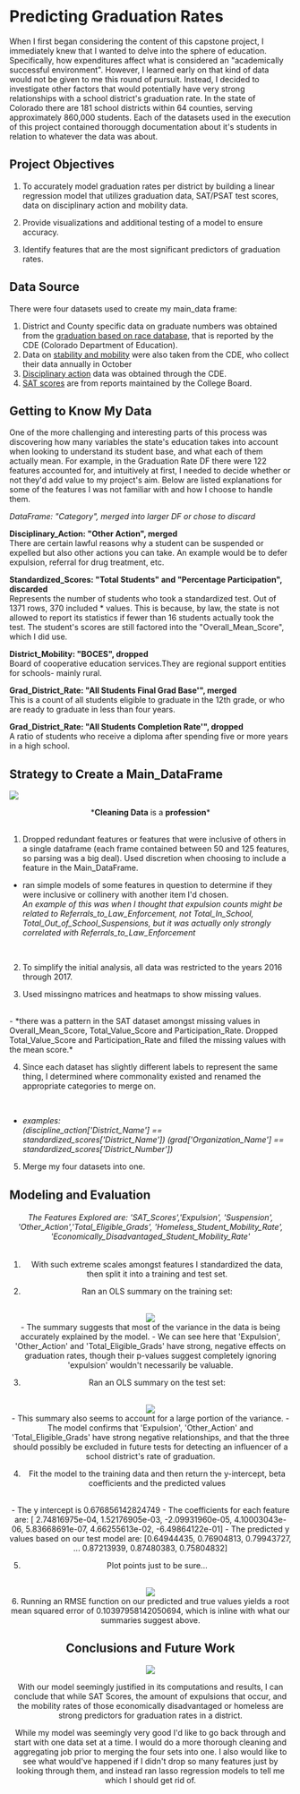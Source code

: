 # Predicting Graduation Rates

When I first began considering the content of this capstone project, I immediately knew that I wanted to delve into the sphere of education. Specifically, how expenditures affect what is considered an "academically successful environment". However, I learned early on that kind of data would not be given to me this round of pursuit. Instead, I decided to investigate other factors that would potentially have very strong relationships with a school district's graduation rate. In the state of Colorado there are 181 school districts within 64 counties, serving approximately 860,000 students. Each of the datasets used in the execution of this project contained thorouggh documentation about it's students in relation to whatever the data was about.  


## Project Objectives

1. To accurately model graduation rates per district by building a linear regression model that utilizes graduation data, SAT/PSAT test scores, data on disciplinary action and mobility data.  

2. Provide visualizations and additional testing of a model to ensure accuracy.

2. Identify features that are the most significant predictors of graduation rates.

## Data Source

There were four datasets used to create my main_data frame:

1. District and County specific data on graduate numbers was obtained from the <a href="http://cde.state.co.us/cdereval/gradratecurrent">graduation based on race database</a>, that is reported by the CDE (Colorado Department of Education).
2. Data on <a href="http://cde.state.co.us/cdereval/mobility-stabilitycurrent">stability and mobility</a> were also taken from the CDE, who collect their data annually in October
3. <a href="http://cde.state.co.us/cdereval/suspend-expelcurrent">Disciplinary action</a> data was obtained through the CDE.
4. <a href="https://collegereadiness.collegeboard.org/sat/scores">SAT scores</a> are from reports maintained by the College Board.


## Getting to Know My Data

One of the more challenging and interesting parts of this process was discovering how many variables the state's education takes into account when looking to understand its student base, and what each of them actually mean. For example, in the Graduation Rate DF there were 122 features accounted for, and intuitively at first, I needed to decide whether or not they'd add value to my project's aim. Below are listed explanations for some of the features I was not familiar with and how I choose to handle them.

*DataFrame: "Category", merged into larger DF or chose to discard*

 <p><b>Disciplinary_Action: "Other Action", merged</b></br>There are certain lawful reasons why a student can be suspended or expelled but also other actions you can take. An example would be to defer expulsion, referral for drug treatment, etc.</p>

<p><b>Standardized_Scores: "Total Students" and "Percentage Participation", discarded</b><br>
Represents the number of students who took a standardized test. Out of 1371 rows, 370 included * values. This is because, by law, the state is not allowed to report its statistics if fewer than 16 students actually took the test. The student's scores are still factored into the "Overall_Mean_Score", which I did use.</p>

<p><b>District_Mobility: "BOCES", dropped</b><br> Board of cooperative education services.They are regional support entities for schools- mainly rural.</p>

<p><b>Grad_District_Rate: "All Students Final Grad Base'", merged</b><br> This is a count of all students eligible to graduate in the 12th grade, or who are ready to graduate in less than four years.</p>

<p><b>Grad_District_Rate: "All Students Completion Rate'", dropped</b><br> A ratio of students who receive a diploma after spending five or more years in a high school.</p>  

## Strategy to Create a Main_DataFrame

![](https://media.giphy.com/media/3ov9k56yg3MDP36dyM/giphy.gif)
<br>
<center>*<b>Cleaning Data</b> is a <b>profession</b>*</center>
<br>

1. Dropped redundant features or features that were inclusive of others in a single dataframe (each frame contained between 50 and 125 features, so parsing was a big deal). Used discretion when choosing to include a feature in the Main_DataFrame.
  - ran simple models of some features in question to determine if they were inclusive or collinery with another item I'd chosen.<br>
  *An example of this was when I thought that expulsion counts might be related to Referrals_to_Law_Enforcement, not Total_In_School, Total_Out_of_School_Suspensions, but it was actually only strongly correlated with Referrals_to_Law_Enforcement*<br>
  <br>

2. To simplify the initial analysis, all data was restricted to the years 2016 through 2017.

3. Used missingno matrices and heatmaps to show missing values.
<br>
 - *there was a pattern in the SAT dataset amongst missing values in Overall_Mean_Score, Total_Value_Score and Participation_Rate. Dropped Total_Value_Score and Participation_Rate and filled the missing values with the mean score.*
 <br>


4. Since each dataset has slightly different labels to represent the same thing, I determined where commonality existed and renamed the  appropriate categories to merge on.
<br>

  - *examples: <br>(discipline_action['District_Name'] == standardized_scores['District_Name'])
(grad['Organization_Name'] == standardized_scores['District_Number'])*


5. Merge my four datasets into one.


## Modeling and Evaluation
 <center><h6> The Features Explored are: 'SAT_Scores','Expulsion', 'Suspension', 'Other_Action','Total_Eligible_Grads', 'Homeless_Student_Mobility_Rate', 'Economically_Disadvantaged_Student_Mobility_Rate'</h6>

 1. With such extreme scales amongst features I standardized the data, then split it into a training and test set.

 2. Ran an OLS summary on the training set:
<br>
<img src="https://github.com/HM618/Capstone_1/blob/master/OLS%20Summary%20for%20Test%20Data.png">
<br>
- The summary suggests that most of the variance in the data is being accurately explained by the model.
- We can see here that 'Expulsion', 'Other_Action' and 'Total_Eligible_Grads' have strong, negative effects on graduation rates, though their p-values suggest completely ignoring 'expulsion' wouldn't necessarily be valuable.  


3. Ran an OLS summary on the test set:
<br>
<img src="https://github.com/HM618/Capstone_1/blob/master/OLS%20Summary%20for%20Test%20Data.png">
<br>
- This summary also seems to account for a large portion of the variance.
- The model confirms that 'Expulsion', 'Other_Action' and 'Total_Eligible_Grads' have strong negative relationships, and that the three should possibly be excluded in future tests for detecting an influencer of a school district's rate of graduation.


4. Fit the model to the training data and then return the y-intercept, beta coefficients and the predicted values
<br>
  - The y intercept is 0.676856142824749
  - The coefficients for each feature are: [ 2.74816975e-04,  1.52176905e-03, -2.09931960e-05,  4.10003043e-06, 5.83668691e-07,  4.66255613e-02, -6.49864122e-01]
  - The predicted y values based on our test model are: [0.64944435, 0.76904813, 0.79943727, ... 0.87213939, 0.87480383, 0.75804832]
<br>

5. Plot points just to be sure...
<br>
<img src="https://github.com/HM618/Capstone_1/blob/master/Grad%20Rates.png">
<br>
6. Running an RMSE function on our predicted and true values yields a root mean squared error of 0.10397958142050694, which is inline with what our summaries suggest above.

## Conclusions and Future Work

![](https://media.giphy.com/media/EszqkvmqQY13y/giphy.gif)

With our model seemingly justified in its computations and results, I can conclude that while SAT Scores, the amount of expulsions that occur, and the mobility rates of those economically disadvantaged or homeless are strong predictors for graduation rates in a district.

While my model was seemingly very good I'd like to go back through and start with one data set at a time. I would do a more thorough cleaning and aggregating job prior to merging the four sets into one. I also would like to see what would've happened if I didn't drop so many features just by looking through them, and instead ran lasso regression models to tell me which I should get rid of.
